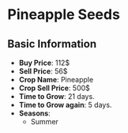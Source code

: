 # Pineapple Seeds

## Basic Information

- **Buy Price**: 112$
- **Sell Price**: 56$
- **Crop Name**: Pineapple
- **Crop Sell Price**: 500$
- **Time to Grow**: 21 days.
- **Time to Grow again**: 5 days.
- **Seasons**:
  - Summer